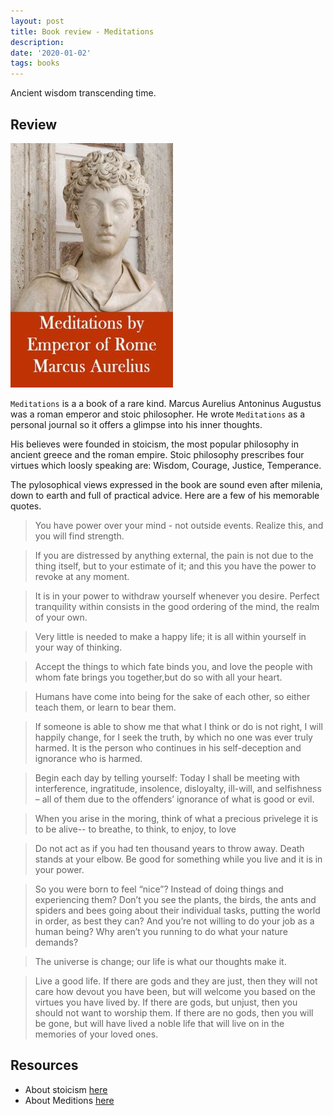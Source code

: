 ```yaml
---
layout: post
title: Book review - Meditations
description: 
date: '2020-01-02'
tags: books
---
```


Ancient wisdom transcending time.

## Review

![placeholder](/public/book_mediations/cover.jpeg "cover")

`Meditations` is a a book of a rare kind. Marcus Aurelius Antoninus Augustus was a roman emperor and stoic philosopher. He wrote `Meditations` as a personal journal so it offers a glimpse into his inner thoughts. 

His believes were founded in stoicism, the most popular philosophy in ancient greece and the roman empire. Stoic philosophy prescribes four virtues which loosly speaking are: Wisdom, Courage, Justice, Temperance.

The pylosophical views expressed in the book are sound even after milenia, down to earth and full of practical advice. Here are a few of his memorable quotes.


> You have power over your mind - not outside events. Realize this, and you will find strength.


> If you are distressed by anything external, the pain is not due to the thing itself, but to your estimate of it; and this you have the power to revoke at any moment.


> It is in your power to withdraw yourself whenever you desire. Perfect tranquility within consists in the good ordering of the mind, the realm of your own.


> Very little is needed to make a happy life; it is all within yourself in your way of thinking.


> Accept the things to which fate binds you, and love the people with whom fate brings you together,but do so with all your heart.


> Humans have come into being for the sake of each other, so either teach them, or learn to bear them.


> If someone is able to show me that what I think or do is not right, I will happily change, for I seek the truth, by which no one was ever truly harmed. It is the person who continues in his self-deception and ignorance who is harmed.


> Begin each day by telling yourself: Today I shall be meeting with interference, ingratitude, insolence, disloyalty, ill-will, and selfishness – all of them due to the offenders’ ignorance of what is good or evil.


> When you arise in the moring, think of what a precious privelege it is to be alive-- to breathe, to think, to enjoy, to love


> Do not act as if you had ten thousand years to throw away. Death stands at your elbow. Be good for something while you live and it is in your power.


> So you were born to feel “nice”? Instead of doing things and experiencing them? Don’t you see the plants, the birds, the ants and spiders and bees going about their individual tasks, putting the world in order, as best they can? And you’re not willing to do your job as a human being? Why aren’t you running to do what your nature demands?


> The universe is change; our life is what our thoughts make it.


> Live a good life. If there are gods and they are just, then they will not care how devout you have been, but will welcome you based on the virtues you have lived by. If there are gods, but unjust, then you should not want to worship them. If there are no gods, then you will be gone, but will have lived a noble life that will live on in the memories of your loved ones.


## Resources

- About stoicism [here](https://en.wikipedia.org/wiki/Stoicism) 
- About Meditions [here](https://en.wikipedia.org/wiki/Meditations) 